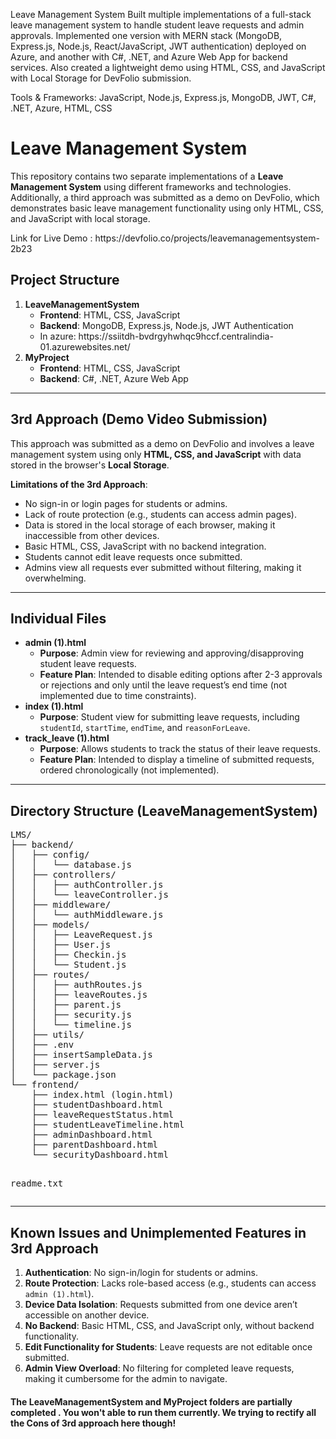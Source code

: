 Leave Management System
Built multiple implementations of a full-stack leave management system to handle student leave requests and admin approvals. Implemented one version with MERN stack (MongoDB, Express.js, Node.js, React/JavaScript, JWT authentication) deployed on Azure, and another with C#, .NET, and Azure Web App for backend services. Also created a lightweight demo using HTML, CSS, and JavaScript with Local Storage for DevFolio submission.

Tools & Frameworks: JavaScript, Node.js, Express.js, MongoDB, JWT, C#, .NET, Azure, HTML, CSS
<!DOCTYPE html>
<body>

<h1>Leave Management System</h1>

<p>This repository contains two separate implementations of a <strong>Leave Management System</strong> using different frameworks and technologies. Additionally, a third approach was submitted as a demo on DevFolio, which demonstrates basic leave management functionality using only HTML, CSS, and JavaScript with local storage.</p>

<p>Link for Live Demo : https://devfolio.co/projects/leavemanagementsystem-2b23</p>

<h2>Project Structure</h2>
<ol>
    <li><strong>LeaveManagementSystem</strong>
        <ul>
            <li><strong>Frontend</strong>: HTML, CSS, JavaScript</li>
            <li><strong>Backend</strong>: MongoDB, Express.js, Node.js, JWT Authentication</li>
            <li> In azure: https://ssiitdh-bvdrgyhwhqc9hccf.centralindia-01.azurewebsites.net/</li>
        </ul>
    </li>
    <li><strong>MyProject</strong>
        <ul>
            <li><strong>Frontend</strong>: HTML, CSS, JavaScript</li>
            <li><strong>Backend</strong>: C#, .NET, Azure Web App</li>
        </ul>
    </li>
</ol>

<hr>

<h2>3rd Approach (Demo Video Submission)</h2>
<p>This approach was submitted as a demo on DevFolio and involves a leave management system using only <strong>HTML, CSS, and JavaScript</strong> with data stored in the browser's <strong>Local Storage</strong>.</p>

<p><strong>Limitations of the 3rd Approach</strong>:</p>
<ul>
    <li>No sign-in or login pages for students or admins.</li>
    <li>Lack of route protection (e.g., students can access admin pages).</li>
    <li>Data is stored in the local storage of each browser, making it inaccessible from other devices.</li>
    <li>Basic HTML, CSS, JavaScript with no backend integration.</li>
    <li>Students cannot edit leave requests once submitted.</li>
    <li>Admins view all requests ever submitted without filtering, making it overwhelming.</li>
</ul>

<hr>

<h2>Individual Files</h2>
<ul>
    <li><strong>admin (1).html</strong>
        <ul>
            <li><strong>Purpose</strong>: Admin view for reviewing and approving/disapproving student leave requests.</li>
            <li><strong>Feature Plan</strong>: Intended to disable editing options after 2-3 approvals or rejections and only until the leave request’s end time (not implemented due to time constraints).</li>
        </ul>
    </li>
    <li><strong>index (1).html</strong>
        <ul>
            <li><strong>Purpose</strong>: Student view for submitting leave requests, including <code>studentId</code>, <code>startTime</code>, <code>endTime</code>, and <code>reasonForLeave</code>.</li>
        </ul>
    </li>
    <li><strong>track_leave (1).html</strong>
        <ul>
            <li><strong>Purpose</strong>: Allows students to track the status of their leave requests.</li>
            <li><strong>Feature Plan</strong>: Intended to display a timeline of submitted requests, ordered chronologically (not implemented).</li>
        </ul>
    </li>
</ul>

<hr>

<h2>Directory Structure (LeaveManagementSystem)</h2>
<pre>
LMS/
├── backend/
│   ├── config/
│   │   └── database.js
│   ├── controllers/
│   │   ├── authController.js
│   │   └── leaveController.js
│   ├── middleware/
│   │   └── authMiddleware.js
│   ├── models/
│   │   ├── LeaveRequest.js
│   │   ├── User.js
│   │   ├── Checkin.js
│   │   └── Student.js
│   ├── routes/
│   │   ├── authRoutes.js
│   │   ├── leaveRoutes.js
│   │   ├── parent.js
│   │   ├── security.js
│   │   └── timeline.js
│   ├── utils/
│   ├── .env
│   ├── insertSampleData.js
│   ├── server.js
│   └── package.json
└── frontend/
    ├── index.html (login.html)
    ├── studentDashboard.html
    ├── leaveRequestStatus.html
    ├── studentLeaveTimeline.html
    ├── adminDashboard.html
    ├── parentDashboard.html
    └── securityDashboard.html

readme.txt
</pre>

<hr>

<h2>Known Issues and Unimplemented Features in 3rd Approach</h2>
<ol>
    <li><strong>Authentication</strong>: No sign-in/login for students or admins.</li>
    <li><strong>Route Protection</strong>: Lacks role-based access (e.g., students can access <code>admin (1).html</code>).</li>
    <li><strong>Device Data Isolation</strong>: Requests submitted from one device aren’t accessible on another device.</li>
    <li><strong>No Backend</strong>: Basic HTML, CSS, and JavaScript only, without backend functionality.</li>
    <li><strong>Edit Functionality for Students</strong>: Leave requests are not editable once submitted.</li>
    <li><strong>Admin View Overload</strong>: No filtering for completed leave requests, making it cumbersome for the admin to navigate.</li>
</ol>

<h4>The LeaveManagementSystem and MyProject folders are partially completed . You won't able to run them currently. We trying to rectify all the Cons of 3rd approach here though! </h4>

</body>
</html>





  
                   
   
                   
